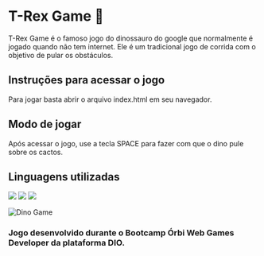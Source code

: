 # T-Rex Game :t-rex:
T-Rex Game é o famoso jogo do dinossauro do google que normalmente é jogado quando não tem internet. Ele é um tradicional jogo de corrida com o objetivo de pular os obstáculos.

## Instruções para acessar o jogo
Para jogar basta abrir o arquivo index.html em seu navegador.

## Modo de jogar
Após acessar o jogo, use a tecla SPACE para fazer com que o dino pule sobre os cactos.

## Linguagens utilizadas
<img src = "https://img.shields.io/badge/HTML5-E34F26?style=for-the-badge&logo=html5&logoColor=white" /> <img src = "https://img.shields.io/badge/CSS3-1572B6?style=for-the-badge&logo=css3&logoColor=white)" /> <img src = "https://img.shields.io/badge/JavaScript-323330?style=for-the-badge&logo=javascript&logoColor=F7DF1E" />


![Dino Game](https://user-images.githubusercontent.com/49910058/165107183-33682719-e5a8-4be4-970f-351516f0bb85.png)


### Jogo desenvolvido durante o Bootcamp Órbi Web Games Developer da plataforma DIO.
